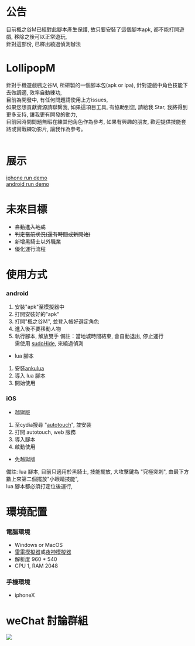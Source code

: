 # 公告

目前楓之谷M已經對此腳本產生保護, 故只要安裝了這個腳本apk, 都不能打開遊戲, 移除之後可以正常遊玩,<br>
針對這部份, 已釋出繞過偵測辦法<br>

# LollipopM
針對手機遊戲楓之谷M, 所研製的一個腳本包(apk or ipa), 針對遊戲中角色技能下去做調適, 效率自動練功, <br>
目前為開發中, 有任何問題請使用上方issues,<br>
如果您想貢獻資源請聯繫我, 如果這項目工具, 有協助到您, 請給我 Star, 我將得到更多支持, 讓我更有開發的動力, <br>
目前因時間問題無暇在練其他角色作為參考, 如果有興趣的朋友, 歡迎提供技能套路或實戰練功影片, 讓我作為參考。<br>
<br>


# 展示
[iphone run demo](https://youtu.be/ajJ5bREu5KA)<br>
[android run demo](https://youtu.be/EWrT5NH3Aqw)<br>

# 未來目標
- ~~自動進入地成~~
- ~~判定當前狀況(還有時間或新開始)~~
- 新增黑騎士以外職業
- 優化運行流程

# 使用方式

### android
1. 安裝"apk"至模擬器中
2. 打開安裝好的"apk"
3. 打開"楓之谷Ｍ", 並登入帳好選定角色
4. 進入後不要移動人物
5. 執行腳本, 解放雙手
備註：當地城時間結束, 會自動退出, 停止運行<br>
需使用 [sudoHide](http://repo.xposed.info/module/com.sudocode.sudohide), 來繞過偵測

- lua 腳本
1. 安裝[ankulua](https://play.google.com/store/apps/details?id=com.appautomatic.ankulua.trial&hl=zh_TW)
2. 導入 lua 腳本
3. 開始使用

### iOS
- 越獄版<br>
1. 至cydia搜尋 "[autotouch](https://autotouch.net/)", 並安裝
2. 打開 autotouch, web 服務
3. 導入腳本
4. 啟動使用


- 免越獄版<br>


備註: lua 腳本, 目前只適用於黑騎士, 技能擺放, 大攻擊鍵為 "究極突刺", 由最下方數上來第二個擺放"小眼睛技能",<br>
lua 腳本都必須打定位後運行, 


# 環境配置
### 電腦環境
- Windows or MacOS
- [雷電模擬器](http://tw.ldmnq.com/)或[夜神模擬器](https://tw.bignox.com/)
- 解析度 960 * 540
- CPU 1, RAM 2048

### 手機環境
- iphoneX

# weChat 討論群組

![](https://github.com/s2339956/LollipopM/blob/master/image/weChatGroup.jpg?raw=true)


